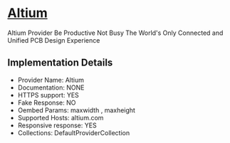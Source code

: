 # [Altium](https://altium.com)

Altium Provider
Be Productive Not Busy The World's Only Connected and
Unified PCB Design Experience

## Implementation Details

- Provider
Name: Altium
- Documentation: NONE
- HTTPS support: YES
- Fake Response: NO
- Oembed Params: maxwidth , maxheight
- Supported Hosts: altium.com
- Responsive response: YES
- Collections: DefaultProviderCollection


